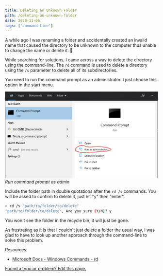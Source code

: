 ```yaml
---
title: Deleting an Unknown Folder
path: /deleting-an-unknown-folder
date: 2020-11-06
tags: ['command-line']
---
```


A while ago I was renaming a folder and accidentally created an invalid name that caused the directory to be unknown to the computer thus unable to change the name or delete it. 🤦

While searching for solutions, I came across a way to delete the directory using the command-line. The `rd` command is used to delete a directory using the `/s` parameter to delete all of its subdirectories.

You need to run the command prompt as an administrator. I just choose this option in the start menu.

![Run command prompt as admin](./images/2020-11-06/cmd-admin.png)
_Run command prompt as admin_

Include the folder path in double quotations after the `rd /s` commands. You will be asked to confirm to delete it, just hit "y" then "enter".

```bash
> rd /s "path/to/folder/to/delete"
"path/to/folder/to/delete", Are you sure (Y/N)? y
```

You won't see the folder in the recycle bin, it will just be gone.

As frustrating as it is that I couldn't just delete a folder the usual way, I was glad to have to look up another approach through the command-line to solve this problem.

Resources:

- [Microsoft Docs - Windows Commands - rd](https://docs.microsoft.com/en-us/windows-server/administration/windows-commands/rd)

[Found a typo or problem? Edit this page.](https://github.com/Dana94/website/blob/master/blog/2020-11-06-deleting-an-unknown-folder.md)
